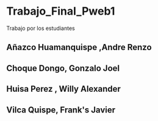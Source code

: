 # Trabajo_Final_Pweb1
Trabajo por los estudiantes
  ## Añazco Huamanquispe ,Andre Renzo 
  ## Choque Dongo, Gonzalo Joel 
  ## Huisa Perez , Willy Alexander
  ## Vilca Quispe, Frank's Javier
